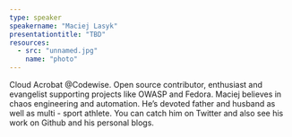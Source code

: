 ```yaml
---
type: speaker
speakername: "Maciej Lasyk"
presentationtitle: "TBD"
resources:
  - src: "unnamed.jpg"
    name: "photo"
---
```

Cloud Acrobat @Codewise. Open source contributor, enthusiast and evangelist supporting projects like OWASP and Fedora. Maciej believes in chaos engineering and automation. He’s devoted father and husband as well as multi - sport athlete. You can catch him on Twitter and also see his work on Github and his personal blogs.

